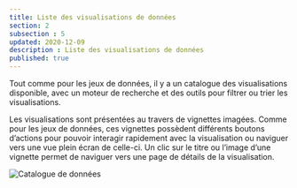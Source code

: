 ```yaml
---
title: Liste des visualisations de données
section: 2
subsection : 5
updated: 2020-12-09
description : Liste des visualisations de données
published: true
---
```

Tout comme pour les jeux de données, il y a un catalogue des visualisations disponible, avec un moteur de recherche et des outils pour filtrer ou trier les visualisations.

Les visualisations sont présentées au travers de vignettes imagées. Comme pour les jeux de données, ces vignettes possèdent différents boutons d’actions pour pouvoir interagir rapidement avec la visualisation ou naviguer vers une vue plein écran de celle-ci. Un clic sur le titre ou l’image d’une vignette permet de naviguer vers une page de détails de la visualisation.

<img src="../../static/images/functional-presentation/visualisations.jpg" alt="Catalogue de données"></img>
